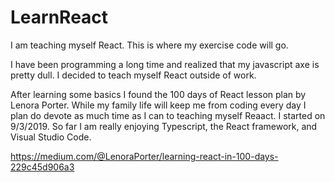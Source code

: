 # LearnReact
I am teaching myself React. This is where my exercise code will go.

I have been programming a long time and realized that my javascript axe is pretty dull. I decided to teach myself React outside of work.

After learning some basics I found the 100 days of React lesson plan by Lenora Porter. While my family life will keep me from coding every day I plan do devote as much time as I can to teaching myself Reaact. I started on 9/3/2019. So far I am really enjoying Typescript, the React framework, and Visual Studio Code.

https://medium.com/@LenoraPorter/learning-react-in-100-days-229c45d906a3
